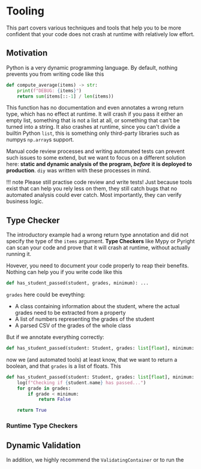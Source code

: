# Tooling

This part covers various techniques and tools that help you to be more confident that your code does not crash at runtime with relatively low effort.

## Motivation

Python is a very dynamic programming language.
By default, nothing prevents you from writing code like this

```python
def compute_average(items) -> str:
    print(f"DEBUG: {items}")
    return sum(items[::-1] / len(items))
```

This function has no documentation and even annotates a wrong return type, which has no effect at runtime.
It will crash if you pass it either an empty list, something that is not a list at all, or something that can't be turned into a string.
It also crashes at runtime, since you can't divide a builtin Python `list`, this is something only third-party libraries such as numpys `np.array`s support.

Manual code review processes and writing automated tests can prevent such issues to some extend, but we want to focus on a different solution here:
**static and dynamic analysis of the program, _before_ it is deployed to production**.
`diy` was written with these processes in mind.

!!! note
    Please still practise code review and write tests!
    Just because tools exist that can help you rely less on them, they still catch bugs that no automated analysis could ever catch.
    Most importantly, they can verify business logic.

## Type Checker

The introductory example had a wrong return type annotation and did not specify the type of the `items` argument.
**Type Checkers** like Mypy or Pyright can scan your code and prove that it will crash at runtime, without actually running it.

Hovever, you need to document your code properly to reap their benefits.
Nothing can help you if you write code like this

```python
def has_student_passed(student, grades, minimum): ...
```

`grades` here could be eveything:

- A class containing information about the student, where the actual grades need to be extracted from a property
- A list of numbers representing the grades of the student
- A parsed CSV of the grades of the whole class

But if we annotate everything correctly:

```python
def has_student_passed(student: Student, grades: list[float], minimum: float) -> bool: ...
```

now we (and automated tools) at least know, that we want to return a boolean, and that `grades` is a list of floats.
This

```python
def has_student_passed(student: Student, grades: list[float], minimum: float) -> bool:
    log(f"Checking if {student.name} has passed...")
    for grade in grades:
        if grade < minimum:
            return False

    return True
```



### Runtime Type Checkers

## Dynamic Validation

In addition, we highly recommend the `ValidatingContainer` or to run the
